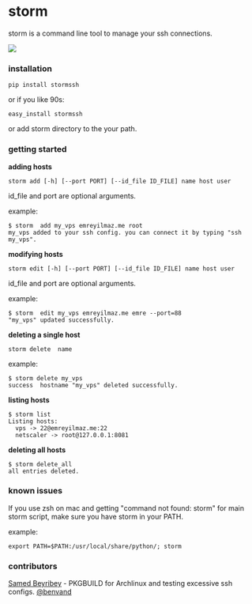 storm
=====

storm is a command line tool to manage your ssh connections.

<img src="https://raw.github.com/emre/storm/master/ss.png">

### installation ###

```
pip install stormssh
```
or if you like 90s:

```
easy_install stormssh
```

or add storm directory to the your path.

### getting started ###

**adding hosts**
 ```
 storm add [-h] [--port PORT] [--id_file ID_FILE] name host user
 ```
 
 id_file and port are optional arguments.
 
example:
```
$ storm  add my_vps emreyilmaz.me root
my_vps added to your ssh config. you can connect it by typing "ssh my_vps".
```

**modifying hosts**
```
storm edit [-h] [--port PORT] [--id_file ID_FILE] name host user
```
 
 id_file and port are optional arguments.
 
example:
```
$ storm  edit my_vps emreyilmaz.me emre --port=88
"my_vps" updated successfully.
```

**deleting a single host**
```
storm delete  name
```
  
example:
```
$ storm delete my_vps
success  hostname "my_vps" deleted successfully.
```

**listing hosts**
```
$ storm list
Listing hosts:
  vps -> 22@emreyilmaz.me:22
  netscaler -> root@127.0.0.1:8081
```

**deleting all hosts**
```
$ storm delete_all
all entries deleted.
```

### known issues ###
If you use zsh on mac and getting "command not found: storm" for main storm script, make sure you have storm in your PATH.

example:
```
export PATH=$PATH:/usr/local/share/python/; storm 
```


### contributors ###
<a href="http://github.com/ras0ir">Samed Beyribey</a> - PKGBUILD for Archlinux and testing excessive ssh configs.</a>
<a href="http://github.com/benvand">@benvand</a>
